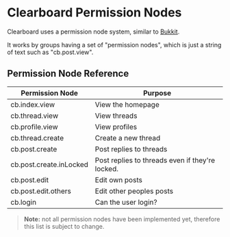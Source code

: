 # Clearboard Permission Nodes

Clearboard uses a permission node system, similar to [Bukkit](http://bukkit.org).

It works by groups having a set of "permission nodes", which is just a string of text such as "cb.post.view".

## Permission Node Reference

| Permission Node | Purpose |
| --------------- | ------- |
| cb.index.view | View the homepage |
| cb.thread.view | View threads |
| cb.profile.view | View profiles |
| cb.thread.create | Create a new thread |
| cb.post.create | Post replies to threads |
| cb.post.create.inLocked | Post replies to threads even if they're locked. |
| cb.post.edit | Edit own posts
| cb.post.edit.others | Edit other peoples posts |
| cb.login | Can the user login? |

> **Note:** not all permission nodes have been implemented yet, therefore this list is subject to change.
